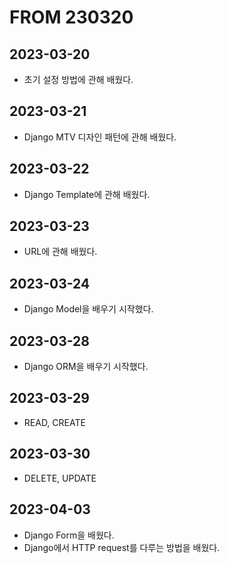 # FROM 230320
## 2023-03-20
- 초기 설정 방법에 관해 배웠다.

## 2023-03-21
- Django MTV 디자인 패턴에 관해 배웠다.

## 2023-03-22
- Django Template에 관해 배웠다.

## 2023-03-23
- URL에 관해 배웠다.

## 2023-03-24
- Django Model을 배우기 시작했다.

## 2023-03-28
- Django ORM을 배우기 시작했다.

## 2023-03-29
- READ, CREATE

## 2023-03-30
- DELETE, UPDATE

## 2023-04-03
- Django Form을 배웠다.
- Django에서 HTTP request를 다루는 방법을 배웠다.